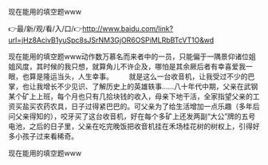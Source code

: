 现在能用的填空题www

👉最/新/观/看/入/口/👉http://www.baidu.com/link?url=jHz8AcivB1yuSpc8sJSrNM3GjOR6OSPiMLRbBTcVT1O&wd

现在能用的填空题www动作数万慕名而来者中的一员，只能偏于一隅景仰诸位姐姐风度，其时候的我只想，就算角儿不许企及，哪怕是其余厥后者有幸喜爱我一眼，也算是隆运当头，人生幸事。
　　就是这么一台收音机，让我受过不少的巴掌，也让我增长不少见识、了解历史上的英雄轶事……八十年代中期，父亲在武钢某个矿上上班，每个月也只有几拾块钱的收入，母亲下地干活，全家指望父亲的工资买盐买农药农具，日子过得紧巴巴的。可父亲为了给生活增加一点乐趣（多年后问父亲得知的），咬牙买了这台收音机，好在每个多矿上还发两副“大公”牌的五号电池，之后的日子里，父亲在吃完晚饭把收音机挂在禾场桂花树的树权上，引得好多小孩子过来看稀奇。


现在能用的填空题www

